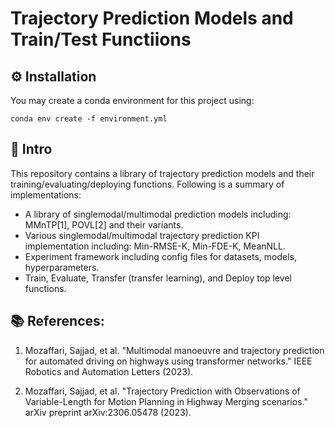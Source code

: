 # Trajectory Prediction Models and Train/Test Functiions 


## :gear: Installation
You may create a conda environment for this project using:
```shell
conda env create -f environment.yml
```
## :wave: Intro
This repository contains a library of trajectory prediction models and their training/evaluating/deploying functions. Following is a summary of implementations:

- A library of singlemodal/multimodal prediction models including: MMnTP[1], POVL[2] and their variants.
- Various singlemodal/multimodal trajectory prediction KPI implementation including: Min-RMSE-K, Min-FDE-K, MeanNLL.
- Experiment framework including config files for datasets, models, hyperparameters.
- Train, Evaluate, Transfer (transfer learning), and Deploy top level functions.


## :books: References:
1. Mozaffari, Sajjad, et al. "Multimodal manoeuvre and trajectory prediction for automated driving on highways using transformer networks." IEEE Robotics and Automation Letters (2023).

2. Mozaffari, Sajjad, et al. "Trajectory Prediction with Observations of Variable-Length for Motion Planning in Highway Merging scenarios." arXiv preprint arXiv:2306.05478 (2023).
